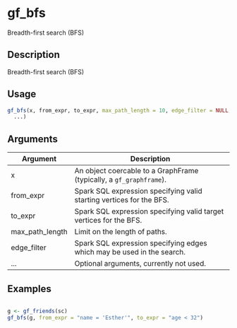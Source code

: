 # gf_bfs


Breadth-first search (BFS)




## Description

Breadth-first search (BFS)





## Usage
```r
gf_bfs(x, from_expr, to_expr, max_path_length = 10, edge_filter = NULL,
  ...)
```




## Arguments


Argument      |Description
------------- |----------------
x | An object coercable to a GraphFrame (typically, a ``gf_graphframe``).
from_expr | Spark SQL expression specifying valid starting vertices for the BFS.
to_expr | Spark SQL expression specifying valid target vertices for the BFS.
max_path_length | Limit on the length of paths.
edge_filter | Spark SQL expression specifying edges which may be used in the search.
... | Optional arguments, currently not used.






## Examples

```r

g <- gf_friends(sc)
gf_bfs(g, from_expr = "name = 'Esther'", to_expr = "age < 32")

```




